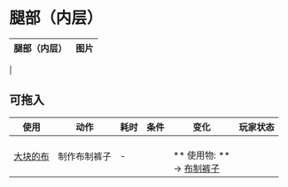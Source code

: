 # 腿部（内层）  
>   
  
  腿部（内层）  |   图片   
 ----  |  ----:   
   |     
  
## 可拖入  
使用  |  动作  |  耗时  |  条件  |  变化  |  玩家状态  
----  |  ----  |  ----  |  ----  |  ----  |  ----  
[大块的布](ClothLarge.md)  |  制作布制裤子<br>  |  -  |    |  <br>** 使用物: **<br>→ [布制裤子](PantsCloth.md)  |    


<script>document.title="腿部（内层） - 卡牌生存百科 Card Survival Wiki";</script>